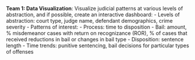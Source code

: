 **Team 1: Data Visualization**: Visualize judicial patterns at various levels of abstraction, and if possible, create an interactive dashboard:
    - Levels of abstraction: court type, judge name, defendant demographics, crime severity
    - Patterns of interest: 
        - Process: time to disposition 
        - Bail: amount, % misdemeanor cases with return on recognizance (ROR), % of cases that received reductions in bail or changes in bail type
        - Disposition: sentence length
        - Time trends: punitive sentencing, bail decisions for particular types of offenses
